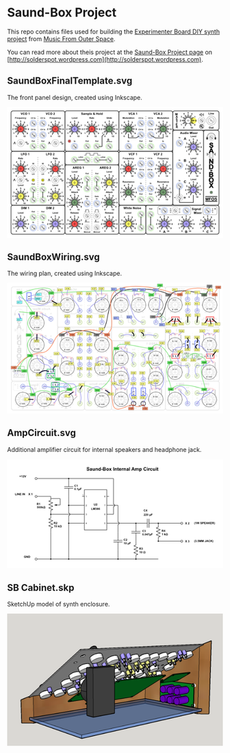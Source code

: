 Saund-Box Project
=================

This repo contains files used for building the [Experimenter Board DIY synth project](http://musicfromouterspace.com/index.php?CATPARTNO=SDIYEXPPCB001&PROJARG=EXPERIMENTERBOARD%2Fpage1.html&MAINTAB=SYNTHDIY&SONGID=NONE&VPW=1024&VPH=500) from [Music From Outer Space](http://musicfromouterspace.com). 

You can read more about theis project at the [Saund-Box Project page](http://solderspot.wordpress.com/saund-box-project/) on [http://solderspot.wordpress.com](http://solderspot.wordpress.com). 

SaundBoxFinalTemplate.svg
-------------------------

The front panel design, created using Inkscape. 


![image](images/SBPanelFinal.png)


SaundBoxWiring.svg
------------------

The wiring plan, created using Inkscape.

![image](images/SBWiringPlan.png)

AmpCircuit.svg
--------------

Additional amplifier circuit for internal speakers and headphone jack.


![image](images/AmpCircuit.png)


SB Cabinet.skp
--------------

SketchUp model of synth enclosure.

![image](images/SBCabinet.png)